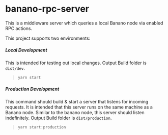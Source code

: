 # banano-rpc-server
This is a middleware server which queries a local Banano node via enabled RPC actions.

This project supports two environments:

##### Local Development
This is intended for testing out local changes.  Output Build folder is `dist/dev`.
> `yarn start`

##### Production Development
This command should build & start a server that listens for incoming requests.  It is intended that this server runs on the same machine as a Banano node.  Similar to the banano node, this server should listen indefinitely. Output Build folder is `dist/production`. 
> `yarn start:production`

